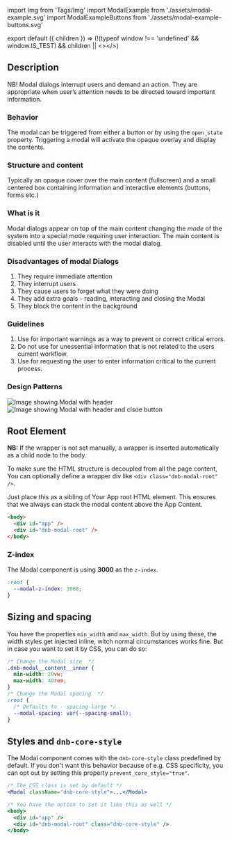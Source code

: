 import Img from 'Tags/Img'
import ModalExample from './assets/modal-example.svg'
import ModalExampleButtons from './assets/modal-example-buttons.svg'

export default ({ children }) => (!(typeof window !== 'undefined' && window.IS_TEST) && children || <></>)

## Description

NB! Modal dialogs interrupt users and demand an action. They are appropriate when user’s attention needs to be directed toward important information.

### Behavior

The modal can be triggered from either a button or by using the `open_state` property. Triggering a modal will activate the opaque overlay and display the contents.

### Structure and content

Typically an opaque cover over the main content (fullscreen) and a small centered box containing information and interactive elements (buttons, forms etc.)

### What is it

Modal dialogs appear on top of the main content changing the _mode_ of the system into a special mode requiring user interaction. The main content is disabled until the user interacts with the modal dialog.

### Disadvantages of modal Dialogs

1.  They require immediate attention
1.  They interrupt users
1.  They cause users to forget what they were doing
1.  They add extra goals - reading, interacting and closing the Modal
1.  They block the content in the background

### Guidelines

1.  Use for important warnings as a way to prevent or correct critical errors.
1.  Do not use for unessential information that is not related to the users current workflow.
1.  Use for requesting the user to enter information critical to the current process.

### Design Patterns

<Img src={ModalExample} caption="Modal with header, text and close button (spacing suggestions in blue and pink)" alt="Image showing Modal with header" />

<Img src={ModalExampleButtons} caption="Modal with header, text, buttons and close button" alt="Image showing Modal with header and clsoe button" />

## Root Element

**NB:** If the wrapper is not set manually, a wrapper is inserted automatically as a child node to the body.

To make sure the HTML structure is decoupled from all the page content, You can optionally define a wrapper div like `<div class="dnb-modal-root" />`.

Just place this as a sibling of Your App root HTML element. This ensures that we always can stack the modal content above the App Content.

```html
<body>
  <div id="app" />
  <div id="dnb-modal-root" />
</body>
```

### Z-index

The Modal component is using **3000** as the `z-index`.

```css
:root {
  --modal-z-index: 3000;
}
```

## Sizing and spacing

You have the properties `min_width` and `max_width`. But by using these, the width styles get injected inline, witch normal circumstances works fine. But in case you want to set it by CSS, you can do so:

```css
/* Change the Modal size  */
.dnb-modal__content__inner {
  min-width: 20vw;
  max-width: 40rem;
}
/* Change the Modal spacing  */
:root {
  /* Defaults to --spacing-large */
  --modal-spacing: var(--spacing-small);
}
```

## Styles and `dnb-core-style`

The Modal component comes with the `dnb-core-style` class predefined by default. If you don't want this behavior because of e.g. CSS specificity, you can opt out by setting this property `prevent_core_style="true"`.

```jsx
/* The CSS class is set by default */
<Modal className="dnb-core-style">...</Modal>

/* You have the option to set it like this as well */
<body>
  <div id="app" />
  <div id="dnb-modal-root" class="dnb-core-style" />
</body>
```
